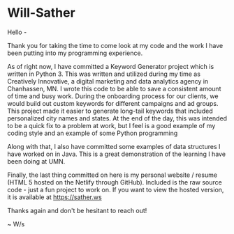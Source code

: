 # Will-Sather

Hello -

Thank you for taking the time to come look at my code and the work I have been putting into my programming experience.  

As of right now, I have committed a Keyword Generator project which is written in Python 3.  This was written and utilized during my time as Creatively Innovative, a digital marketing and data analytics agency in Chanhassen, MN.  I wrote this code to be able to save a consistent amount of time and busy work.  During the onboarding process for our clients, we would build out custom keywords for different campaigns and ad groups.  This project made it easier to generate long-tail keywords that included personalized city names and states.  At the end of the day, this was intended to be a quick fix to a problem at work, but I feel is a good example of my coding style and an example of some Python programming

Along with that, I also have committed some examples of data structures I have worked on in Java.  This is a great demonstration of the learning I have been doing at UMN.  

Finally, the last thing committed on here is my personal website / resume (HTML 5 hosted on the Netlify through GitHub).  Included is the raw source code - just a fun project to work on. If you want to view the hosted version, it is available at https://sather.ws 

Thanks again and don't be hesitant to reach out!

~ W/s
